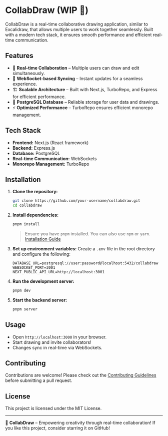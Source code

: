 # CollabDraw (WIP 👷)

CollabDraw is a real-time collaborative drawing application, similar to Excalidraw, that allows multiple users to work together seamlessly. Built with a modern tech stack, it ensures smooth performance and efficient real-time communication.

## Features

- 🎨 **Real-time Collaboration** – Multiple users can draw and edit simultaneously.
- 🔄 **WebSocket-based Syncing** – Instant updates for a seamless experience.
- 🏗 **Scalable Architecture** – Built with Next.js, TurboRepo, and Express for efficient performance.
- 💾 **PostgreSQL Database** – Reliable storage for user data and drawings.
- ⚡ **Optimized Performance** – TurboRepo ensures efficient monorepo management.

## Tech Stack

- **Frontend:** Next.js (React framework)
- **Backend:** Express.js
- **Database:** PostgreSQL
- **Real-time Communication:** WebSockets
- **Monorepo Management:** TurboRepo

## Installation

1. **Clone the repository:**
   ```sh
   git clone https://github.com/your-username/collabdraw.git
   cd collabdraw
   ```

2. **Install dependencies:**
   ```sh
   pnpm install
   ```
   > Ensure you have `pnpm` installed. You can also use `npm` or `yarn`. [Installation Guide](https://pnpm.io/installation)

3. **Set up environment variables:**
   Create a `.env` file in the root directory and configure the following:
   ```env
   DATABASE_URL=postgresql://user:password@localhost:5432/collabdraw
   WEBSOCKET_PORT=3001
   NEXT_PUBLIC_API_URL=http://localhost:3001
   ```

4. **Run the development server:**
   ```sh
   pnpm dev
   ```

5. **Start the backend server:**
   ```sh
   pnpm server
   ```

## Usage

- Open `http://localhost:3000` in your browser.
- Start drawing and invite collaborators!
- Changes sync in real-time via WebSockets.

## Contributing

Contributions are welcome! Please check out the [Contributing Guidelines](CONTRIBUTING.md) before submitting a pull request.

## License

This project is licensed under the MIT License.

---

🚀 **CollabDraw** – Empowering creativity through real-time collaboration! If you like this project, consider starring it on GitHub!
